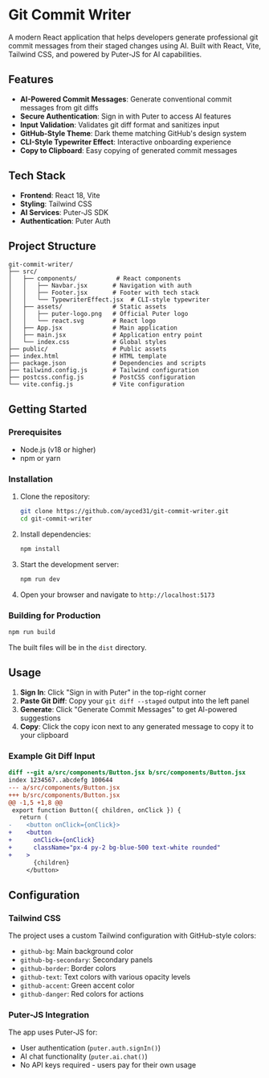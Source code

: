 # Git Commit Writer

A modern React application that helps developers generate professional git commit messages from their staged changes using AI. Built with React, Vite, Tailwind CSS, and powered by Puter-JS for AI capabilities.

## Features

-  **AI-Powered Commit Messages**: Generate conventional commit messages from git diffs
-  **Secure Authentication**: Sign in with Puter to access AI features
-  **Input Validation**: Validates git diff format and sanitizes input
-  **GitHub-Style Theme**: Dark theme matching GitHub's design system
-  **CLI-Style Typewriter Effect**: Interactive onboarding experience
-  **Copy to Clipboard**: Easy copying of generated commit messages

## Tech Stack

- **Frontend**: React 18, Vite
- **Styling**: Tailwind CSS
- **AI Services**: Puter-JS SDK
- **Authentication**: Puter Auth

## Project Structure

```
git-commit-writer/
├── src/
│   ├── components/           # React components
│   │   ├── Navbar.jsx       # Navigation with auth
│   │   ├── Footer.jsx       # Footer with tech stack
│   │   └── TypewriterEffect.jsx  # CLI-style typewriter
│   ├── assets/              # Static assets
│   │   ├── puter-logo.png   # Official Puter logo
│   │   └── react.svg        # React logo
│   ├── App.jsx              # Main application
│   ├── main.jsx             # Application entry point
│   └── index.css            # Global styles
├── public/                  # Public assets
├── index.html               # HTML template
├── package.json             # Dependencies and scripts
├── tailwind.config.js       # Tailwind configuration
├── postcss.config.js        # PostCSS configuration
└── vite.config.js           # Vite configuration
```

## Getting Started

### Prerequisites

- Node.js (v18 or higher)
- npm or yarn

### Installation

1. Clone the repository:
   ```bash
   git clone https://github.com/ayced31/git-commit-writer.git
   cd git-commit-writer
   ```

2. Install dependencies:
   ```bash
   npm install
   ```

3. Start the development server:
   ```bash
   npm run dev
   ```

4. Open your browser and navigate to `http://localhost:5173`

### Building for Production

```bash
npm run build
```

The built files will be in the `dist` directory.

## Usage

1. **Sign In**: Click "Sign in with Puter" in the top-right corner
2. **Paste Git Diff**: Copy your `git diff --staged` output into the left panel
3. **Generate**: Click "Generate Commit Messages" to get AI-powered suggestions
4. **Copy**: Click the copy icon next to any generated message to copy it to your clipboard

### Example Git Diff Input

```diff
diff --git a/src/components/Button.jsx b/src/components/Button.jsx
index 1234567..abcdefg 100644
--- a/src/components/Button.jsx
+++ b/src/components/Button.jsx
@@ -1,5 +1,8 @@
 export function Button({ children, onClick }) {
   return (
-    <button onClick={onClick}>
+    <button 
+      onClick={onClick}
+      className="px-4 py-2 bg-blue-500 text-white rounded"
+    >
       {children}
     </button>
```

## Configuration

### Tailwind CSS

The project uses a custom Tailwind configuration with GitHub-style colors:

- `github-bg`: Main background color
- `github-bg-secondary`: Secondary panels
- `github-border`: Border colors
- `github-text`: Text colors with various opacity levels
- `github-accent`: Green accent color
- `github-danger`: Red colors for actions

### Puter-JS Integration

The app uses Puter-JS for:
- User authentication (`puter.auth.signIn()`)
- AI chat functionality (`puter.ai.chat()`)
- No API keys required - users pay for their own usage
